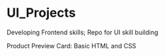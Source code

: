 # UI_Projects
Developing Frontend skills; Repo for UI skill building

Product Preview Card: Basic HTML and CSS